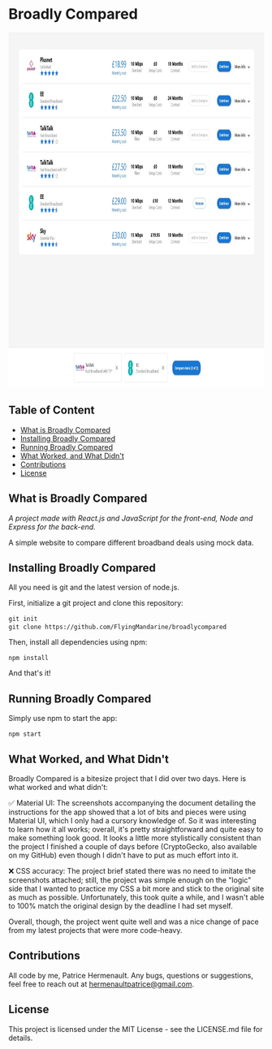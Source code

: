 # Broadly Compared

<p align="center">
  <img height="700" src="src/images/BroadlyCompared-screenshot.JPG?raw=true "BroadlyCompared"">
</p>

## Table of Content

- [What is Broadly Compared](#what-is-broadly-compared)
- [Installing Broadly Compared](#installing-broadly-compared)
- [Running Broadly Compared](#running-broadly-compared)
- [What Worked, and What Didn't](#what-worked-and-what-didnt)
- [Contributions](#contributions)
- [License](#license)

## What is Broadly Compared

_A project made with React.js and JavaScript for the front-end, Node and Express for the back-end._

A simple website to compare different broadband deals using mock data.

## Installing Broadly Compared

All you need is git and the latest version of node.js.

First, initialize a git project and clone this repository:

    git init
    git clone https://github.com/FlyingMandarine/broadlycompared

Then, install all dependencies using npm:

    npm install

And that's it!

## Running Broadly Compared

Simply use npm to start the app:

```
npm start
```

## What Worked, and What Didn't

Broadly Compared is a bitesize project that I did over two days. Here is what worked and what didn't:

:white_check_mark: Material UI: The screenshots accompanying the document detailing the instructions for the app showed that a lot of bits and pieces were using Material UI, which I only had a cursory knowledge of. So it was interesting to learn how it all works; overall, it's pretty straightforward and quite easy to make something look good. It looks a little more stylistically consistent than the project I finished a couple of days before (CryptoGecko, also available on my GitHub) even though I didn't have to put as much effort into it.

:x: CSS accuracy: The project brief stated there was no need to imitate the screenshots attached; still, the project was simple enough on the "logic" side that I wanted to practice my CSS a bit more and stick to the original site as much as possible. Unfortunately, this took quite a while, and I wasn't able to 100% match the original design by the deadline I had set myself.

Overall, though, the project went quite well and was a nice change of pace from my latest projects that were more code-heavy.

## Contributions

All code by me, Patrice Hermenault. Any bugs, questions or suggestions, feel free to reach out at hermenaultpatrice@gmail.com.

## License

This project is licensed under the MIT License - see the LICENSE.md file for details.
